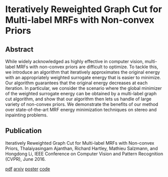 # Iteratively Reweighted Graph Cut for Multi-label MRFs with Non-convex Priors

## Abstract
While widely acknowledged as highly effective in computer vision, multi-label MRFs with non-convex priors are difficult to optimize. To tackle this, we introduce an algorithm that iteratively approximates the original energy with an appropriately weighted surrogate energy that is easier to minimize. Our algorithm guarantees that the original energy decreases at each iteration. In particular, we consider the scenario where the global minimizer of the weighted surrogate energy can be obtained by a multi-label graph cut algorithm, and show that our algorithm then lets us handle of large variety of non-convex priors. We demonstrate the benefits of our method over state-of-the-art MRF energy minimization techniques on stereo and inpainting problems.

## Publication
Iteratively Reweighted Graph Cut for Multi-label MRFs with Non-convex Priors,
Thalaiyasingam Ajanthan, Richard Hartley, Mathieu Salzmann, and Hongdong Li, 
IEEE Conference on Computer Vision and Pattern Recognition (CVPR), June 2016.

[pdf][1] [arxiv][2] [poster][3] [code][4]

[1]: /docs/irgc.pdf "pdf"
[2]: https://arxiv.org/abs/1411.6340 "arxiv"
[3]: /docs/irgc_poster.pdf "poster"
[4]: https://github.com/tajanthan/irgc "code"

